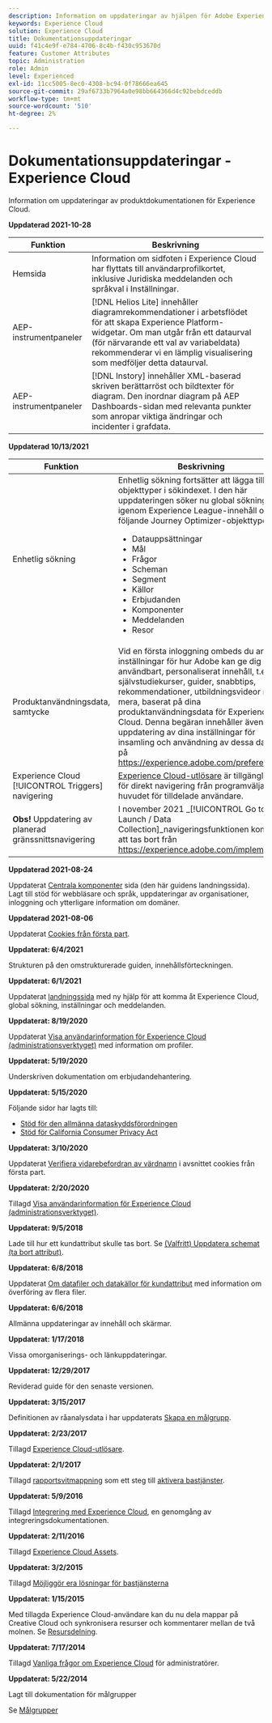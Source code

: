 ```yaml
---
description: Information om uppdateringar av hjälpen för Adobe Experience Cloud.
keywords: Experience Cloud
solution: Experience Cloud
title: Dokumentationsuppdateringar
uuid: f41c4e9f-e784-4706-8c4b-f430c953670d
feature: Customer Attributes
topic: Administration
role: Admin
level: Experienced
exl-id: 11cc5005-8ec0-4308-bc94-0f78666ea645
source-git-commit: 29af6733b7964a0e98bb664366d4c92bebdceddb
workflow-type: tm+mt
source-wordcount: '510'
ht-degree: 2%

---
```


# Dokumentationsuppdateringar - Experience Cloud

Information om uppdateringar av produktdokumentationen för Experience Cloud.

**Uppdaterad 2021-10-28**

| Funktion | Beskrivning |
| ------- | ------- |
| Hemsida | Information om sidfoten i Experience Cloud har flyttats till användarprofilkortet, inklusive Juridiska meddelanden och språkval i Inställningar. |
| AEP-instrumentpaneler | [!DNL Helios Lite] innehåller diagramrekommendationer i arbetsflödet för att skapa Experience Platform-widgetar. Om man utgår från ett dataurval (för närvarande ett val av variabeldata) rekommenderar vi en lämplig visualisering som medföljer detta dataurval. |
| AEP-instrumentpaneler | [!DNL Instory] innehåller XML-baserad skriven berättarröst och bildtexter för diagram. Den inordnar diagram på AEP Dashboards-sidan med relevanta punkter som anropar viktiga ändringar och incidenter i grafdata. |

**Uppdaterad 10/13/2021**

| Funktion | Beskrivning |
| ------- | ------- |
| Enhetlig sökning | Enhetlig sökning fortsätter att lägga till objekttyper i sökindexet. I den här uppdateringen söker nu global sökning igenom Experience League-innehåll och följande Journey Optimizer-objekttyper: <ul><li>Datauppsättningar</li><li>Mål </li><li>Frågor</li><li>Scheman</li><li>Segment</li><li>Källor</li><li>Erbjudanden</li><li>Komponenter</li><li>Meddelanden</li><li>Resor</li></ul> |
| Produktanvändningsdata, samtycke | Vid en första inloggning ombeds du ange inställningar för hur Adobe kan ge dig användbart, personaliserat innehåll, t.ex. självstudiekurser, guider, snabbtips, rekommendationer, utbildningsvideor med mera, baserat på dina produktanvändningsdata för Experience Cloud. Denna begäran innehåller även en uppdatering av dina inställningar för insamling och användning av dessa data på <https://experience.adobe.com/preferences>. |
| Experience Cloud [!UICONTROL Triggers] navigering | [Experience Cloud-utlösare](https://experienceleague.adobe.com/docs/core-services/interface/services/activation/triggers.html?lang=en) är tillgängligt för direkt navigering från programväljaren i huvudet för tilldelade användare. |
| **Obs!** Uppdatering av planerad gränssnittsnavigering | I november 2021 _[!UICONTROL Go to Launch / Data Collection]_navigeringsfunktionen kommer att tas bort från <https://experience.adobe.com/implement>. |

**Uppdaterad 2021-08-24**

Uppdaterat [Centrala komponenter](experience-cloud.md) sida (den här guidens landningssida). Lagt till stöd för webbläsare och språk, uppdateringar av organisationer, inloggning och ytterligare information om domäner.

**Uppdaterad 2021-08-06**

Uppdaterat [Cookies från första part](cookies-first-party.md).

**Uppdaterat: 6/4/2021**

Strukturen på den omstrukturerade guiden, innehållsförteckningen.

**Uppdaterat: 6/1/2021**

Uppdaterat [landningssida](experience-cloud.md) med ny hjälp för att komma åt Experience Cloud, global sökning, inställningar och meddelanden.

**Uppdaterat: 8/19/2020**

Uppdaterat [Visa användarinformation för Experience Cloud (administrationsverktyget)](admin-tool-experience-cloud.md) med information om profiler.

**Uppdaterat: 5/19/2020**

Underskriven dokumentation om erbjudandehantering.

**Uppdaterat: 5/15/2020**

Följande sidor har lagts till:

* [Stöd för den allmänna dataskyddsförordningen](gdpr.md)
* [Stöd för California Consumer Privacy Act](ccpa.md)

**Uppdaterat: 3/10/2020**

Uppdaterat [Verifiera vidarebefordran av värdnamn](cookies-first-party.md#validate) i avsnittet cookies från första part.

**Uppdaterat: 2/20/2020**

Tillagd [Visa användarinformation för Experience Cloud (administrationsverktyget)](admin-tool-experience-cloud.md).

**Uppdaterat: 9/5/2018**

Lade till hur ett kundattribut skulle tas bort. Se [(Valfritt) Uppdatera schemat (ta bort attribut)](t-crs-usecase.md#task_6568898BB7C44A42ABFB86532B89063C).

**Uppdaterat: 6/8/2018**

Uppdaterat [Om datafiler och datakällor för kundattribut](crs-data-file.md#concept_DE908F362DF24172BFEF48E1797DAF19) med information om överföring av flera filer.

**Uppdaterat: 6/6/2018**

Allmänna uppdateringar av innehåll och skärmar.

**Uppdaterat: 1/17/2018**

Vissa omorganiserings- och länkuppdateringar.

**Uppdaterat: 12/29/2017**

Reviderad guide för den senaste versionen.

**Uppdaterat: 3/15/2017**

Definitionen av råanalysdata i har uppdaterats [Skapa en målgrupp](t-audience-create.md#task_37F407F58BF9459493BB8E968CDFE737).

**Uppdaterat: 2/23/2017**

Tillagd [Experience Cloud-utlösare](triggers.md#concept_887B30241B3E4DB0A2553B2996E2D4FB).

**Uppdaterat: 2/1/2017**

Tillagd [rapportsvitmappning](core-services.md#concept_apg_zq2_rw) som ett steg till [aktivera bastjänster](core-services.md#concept_07ED1D5C64234E77976E6D572E78FB9C).

**Uppdaterat: 5/9/2016**

Tillagd [Integrering med Experience Cloud](marketing-cloud-integrations.md#concept_9E6D3E37D1E3452E8CCCFA92AF034F90), en genomgång av integreringsdokumentationen.

**Uppdaterat: 2/11/2016**

Tillagd [Experience Cloud Assets](experience-cloud-assets.md#concept_DDA5224C907D4A4F817D795DA0ED64D0).

**Uppdaterat: 3/2/2015**

Tillagd [Möjliggör era lösningar för bastjänsterna](core-services.md#concept_07ED1D5C64234E77976E6D572E78FB9C)

**Uppdaterat: 1/15/2015**

Med tillagda Experience Cloud-användare kan du nu dela mappar på Creative Cloud och synkronisera resurser och kommentarer mellan de två molnen. Se [Resursdelning](creative-cloud.md#concept_3E5A34C3459047D5965F900788A9BA68).

**Uppdaterat: 7/17/2014**

Tillagd [Vanliga frågor om Experience Cloud](faq.md#concept_13219B4E51784577B6FF78AAA203DE91) för administratörer.

**Uppdaterat: 5/22/2014**

Lagt till dokumentation för målgrupper

Se [Målgrupper](audience-library.md#topic_679810123CAA4E0CA4FA3417FB0100C7)
